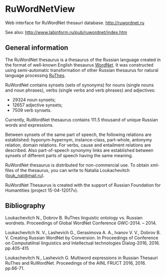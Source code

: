 # RuWordNetView

Web interface for RuWordNet thesauri database. http://ruwordnet.ru

See also: http://www.labinform.ru/pub/ruwordnet/index.htm

## General information

The RuWordNet thesaurus is a thesaurus of the Russian language created in the format of well-known English thesaurus [WordNet](https://wordnet.princeton.edu/).
It was constructed using semi-automatic transformation of other Russian thesaurus for natural language processing [RuThes](http://www.labinform.ru/pub/ruthes/).

RuWordNet contains synsets (sets of synonyms) for nouns (single nouns and noun phrases), verbs (single verbs and verb phrases) and adjectives:

- 29324 noun synsets;
- 12657 adjective synsets;
- 7509 verb synsets.

Currently, RuWordNet thesaurus contains 111.5 thousand of unique Russian words and expressions.

Between synsets of the same part of speech, the following relations are established: hyponym-hypernym, instance-class, part-whole, antonymy relation, domain relations. For verbs, cause and entailment relations are described. Also part-of-speech synonymy links are established between synsets of different parts of speech having the same meaning.

RuWordNet thesaurus is distributed for non-commercial use. To obtain xml-files of the thesaurus, you can write to Natalia Loukachevitch (louk_nat@mail.ru).

RuWordNet Thesaurus is created with the support of Russian Foundation for Humantities (project 15-04-12017v).

## Bibliography

Loukachevitch N., Dobrov B. RuThes linguistic ontology vs. Russian wordnets. Proceedings of Global WordNet Conference GWC-2014. – 2014.

Loukachevitch N. V., Lashevich G., Gerasimova A. A., Ivanov V. V., Dobrov B. V. Creating Russian WordNet by Conversion. In Proceedings of Conference on Computatilnal linguistics and Intellectual technologies Dialog-2016, 2016. pp.405-415

Loukachevitch N., Lashevich G. Multiword expressions in Russian Thesauri RuThes and RuWordNet. Proceedings of the AINL FRUCT 2016, 2016. pp.66-71.
